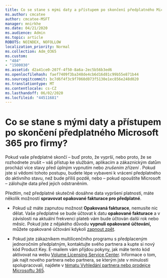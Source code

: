 ```yaml
---
title: Co se stane s mými daty a přístupem po skončení předplatného Microsoft 365 pro firmy?
ms.author: cmcatee
author: cmcatee-MSFT
manager: mnirkhe
ms.date: 04/21/2020
ms.audience: Admin
ms.topic: article
ROBOTS: NOINDEX, NOFOLLOW
localization_priority: Normal
ms.collection: Adm_O365
ms.custom:
- "484"
- "1500030"
ms.assetid: d2a41ce0-207f-4f50-8a6a-2ec5b56b3ed6
ms.openlocfilehash: faef7409f3ba348de4cb6d16d81c99b55e871b44
ms.sourcegitcommit: bc7d6f4f3c9f7060d073f5130e1ec856e248d020
ms.translationtype: MT
ms.contentlocale: cs-CZ
ms.lasthandoff: 06/02/2020
ms.locfileid: "44511681"
---
```

# <a name="what-happens-to-my-data-and-access-when-my-microsoft-365-for-business-subscription-ends"></a>Co se stane s mými daty a přístupem po skončení předplatného Microsoft 365 pro firmy?

Pokud vaše předplatné skončí – buď proto, že vyprší, nebo proto, že se rozhodnete zrušit – váš přístup ke službám, aplikacím a zákaznickým datům prochází více stavy před úplným vypnutím nebo *zrušením zřízení* . Pokud jste si vědomi tohoto postupu, budete lépe vybaveni k vrácení předplatného do aktivního stavu, než bude příliš pozdě, nebo – pokud opouštíte Microsoft – zálohujte data před jejich odstraněním.
  
Předtím, než předplatné skutečně dosáhne data vypršení platnosti, máte několik možností **spravovat opakované fakturace pro předplatné**.
  
- Pokud už máte zapnutou možnost **Opakovaná fakturace**, nemusíte nic dělat. Vaše předplatné se bude účtovat k datu **opakované fakturace** a v závislosti na aktuální frekvenci plateb vám bude účtován další rok nebo měsíc. Pokud jste z nějakého důvodu **vypnuli opakované účtování,** můžete opakované účtování kdykoli [zapnout zpět](https://docs.microsoft.com/microsoft-365/commerce/subscriptions/renew-your-subscription#turn-recurring-billing-off-or-on).

- Pokud jste zákazníkem multilicenčního programu s předplaceným jednoročním předplatným, kontaktujte svého partnera a kupte si nový kód Product Key. E-mailem vám přijdou pokyny, jak máte tento kód aktivovat na webu [Volume Licensing Service Center](https://go.microsoft.com/fwlink/p/?LinkID=282016). Informace o tom, jak najít nového partnera nebo partnera, se kterým jste v minulosti spolupracovali, najdete v [tématu Vyhledání partnera nebo prodejce Microsoftu 365](https://docs.microsoft.com/microsoft-365/admin/manage/find-your-partner-or-reseller).